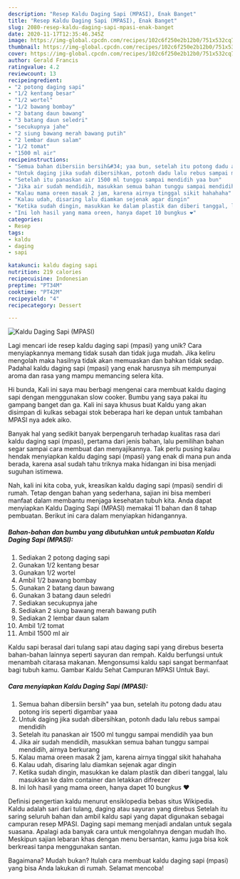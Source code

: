 ```yaml
---
description: "Resep Kaldu Daging Sapi (MPASI), Enak Banget"
title: "Resep Kaldu Daging Sapi (MPASI), Enak Banget"
slug: 2080-resep-kaldu-daging-sapi-mpasi-enak-banget
date: 2020-11-17T12:35:46.345Z
image: https://img-global.cpcdn.com/recipes/102c6f250e2b12b0/751x532cq70/kaldu-daging-sapi-mpasi-foto-resep-utama.jpg
thumbnail: https://img-global.cpcdn.com/recipes/102c6f250e2b12b0/751x532cq70/kaldu-daging-sapi-mpasi-foto-resep-utama.jpg
cover: https://img-global.cpcdn.com/recipes/102c6f250e2b12b0/751x532cq70/kaldu-daging-sapi-mpasi-foto-resep-utama.jpg
author: Gerald Francis
ratingvalue: 4.2
reviewcount: 13
recipeingredient:
- "2 potong daging sapi"
- "1/2 kentang besar"
- "1/2 wortel"
- "1/2 bawang bombay"
- "2 batang daun bawang"
- "3 batang daun seledri"
- "secukupnya jahe"
- "2 siung bawang merah bawang putih"
- "2 lembar daun salam"
- "1/2 tomat"
- "1500 ml air"
recipeinstructions:
- "Semua bahan dibersiin bersih&#34; yaa bun, setelah itu potong dadu atau potong iris seperti digambar yaaa"
- "Untuk daging jika sudah dibersihkan, potonh dadu lalu rebus sampai mendidih"
- "Setelah itu panaskan air 1500 ml tunggu sampai mendidih yaa bun"
- "Jika air sudah mendidih, masukkan semua bahan tunggu sampai mendidih, airnya berkurang"
- "Kalau mama oreen masak 2 jam, karena airnya tinggal sikit hahahaha"
- "Kalau udah, disaring lalu diamkan sejenak agar dingin"
- "Ketika sudah dingin, masukkan ke dalam plastik dan diberi tanggal, lalu masukkan ke dalm container dan letakkan difreezer"
- "Ini loh hasil yang mama oreen, hanya dapet 10 bungkus ❤"
categories:
- Resep
tags:
- kaldu
- daging
- sapi

katakunci: kaldu daging sapi 
nutrition: 219 calories
recipecuisine: Indonesian
preptime: "PT34M"
cooktime: "PT42M"
recipeyield: "4"
recipecategory: Dessert

---
```



![Kaldu Daging Sapi (MPASI)](https://img-global.cpcdn.com/recipes/102c6f250e2b12b0/751x532cq70/kaldu-daging-sapi-mpasi-foto-resep-utama.jpg)

Lagi mencari ide resep kaldu daging sapi (mpasi) yang unik? Cara menyiapkannya memang tidak susah dan tidak juga mudah. Jika keliru mengolah maka hasilnya tidak akan memuaskan dan bahkan tidak sedap. Padahal kaldu daging sapi (mpasi) yang enak harusnya sih mempunyai aroma dan rasa yang mampu memancing selera kita.

Hi bunda, Kali ini saya mau berbagi mengenai cara membuat kaldu daging sapi dengan menggunakan slow cooker. Bumbu yang saya pakai itu gampang banget dan ga. Kali ini saya khusus buat Kaldu yang akan disimpan di kulkas sebagai stok beberapa hari ke depan untuk tambahan MPASI nya adek aiko.

Banyak hal yang sedikit banyak berpengaruh terhadap kualitas rasa dari kaldu daging sapi (mpasi), pertama dari jenis bahan, lalu pemilihan bahan segar sampai cara membuat dan menyajikannya. Tak perlu pusing kalau hendak menyiapkan kaldu daging sapi (mpasi) yang enak di mana pun anda berada, karena asal sudah tahu triknya maka hidangan ini bisa menjadi suguhan istimewa.


Nah, kali ini kita coba, yuk, kreasikan kaldu daging sapi (mpasi) sendiri di rumah. Tetap dengan bahan yang sederhana, sajian ini bisa memberi manfaat dalam membantu menjaga kesehatan tubuh kita. Anda dapat menyiapkan Kaldu Daging Sapi (MPASI) memakai 11 bahan dan 8 tahap pembuatan. Berikut ini cara dalam menyiapkan hidangannya.

<!--inarticleads1-->

##### Bahan-bahan dan bumbu yang dibutuhkan untuk pembuatan Kaldu Daging Sapi (MPASI):

1. Sediakan 2 potong daging sapi
1. Gunakan 1/2 kentang besar
1. Gunakan 1/2 wortel
1. Ambil 1/2 bawang bombay
1. Gunakan 2 batang daun bawang
1. Gunakan 3 batang daun seledri
1. Sediakan secukupnya jahe
1. Sediakan 2 siung bawang merah bawang putih
1. Sediakan 2 lembar daun salam
1. Ambil 1/2 tomat
1. Ambil 1500 ml air


Kaldu sapi berasal dari tulang sapi atau daging sapi yang direbus beserta bahan-bahan lainnya seperti sayuran dan rempah. Kaldu berfungsi untuk menambah citarasa makanan. Mengonsumsi kaldu sapi sangat bermanfaat bagi tubuh kamu. Gambar Kaldu Sehat Campuran MPASI Untuk Bayi. 

<!--inarticleads2-->

##### Cara menyiapkan Kaldu Daging Sapi (MPASI):

1. Semua bahan dibersiin bersih&#34; yaa bun, setelah itu potong dadu atau potong iris seperti digambar yaaa
1. Untuk daging jika sudah dibersihkan, potonh dadu lalu rebus sampai mendidih
1. Setelah itu panaskan air 1500 ml tunggu sampai mendidih yaa bun
1. Jika air sudah mendidih, masukkan semua bahan tunggu sampai mendidih, airnya berkurang
1. Kalau mama oreen masak 2 jam, karena airnya tinggal sikit hahahaha
1. Kalau udah, disaring lalu diamkan sejenak agar dingin
1. Ketika sudah dingin, masukkan ke dalam plastik dan diberi tanggal, lalu masukkan ke dalm container dan letakkan difreezer
1. Ini loh hasil yang mama oreen, hanya dapet 10 bungkus ❤


Definisi pengertian kaldu menurut ensiklopedia bebas situs Wikipedia. Kaldu adalah sari dari tulang, daging atau sayuran yang direbus Setelah itu saring seluruh bahan dan ambil kaldu sapi yang dapat digunakan sebagai campuran resep MPASI. Daging sapi memang menjadi andalan untuk segala suasana. Apalagi ada banyak cara untuk mengolahnya dengan mudah lho. Meskipun sajian lebaran khas dengan menu bersantan, kamu juga bisa kok berkreasi tanpa menggunakan santan. 

Bagaimana? Mudah bukan? Itulah cara membuat kaldu daging sapi (mpasi) yang bisa Anda lakukan di rumah. Selamat mencoba!
